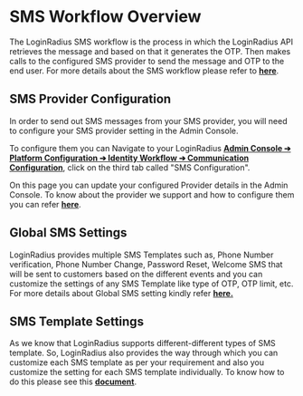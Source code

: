 # SMS Workflow Overview

The LoginRadius SMS workflow is the process in which the LoginRadius API retrieves the message and based on that it generates the OTP. Then makes calls to the configured SMS provider to send the message and OTP to the end user. For more details about the SMS workflow please refer to [**here**](/authentication/concepts/sms-communication/).

## SMS Provider Configuration

In order to send out SMS messages from your SMS provider, you will need to configure your SMS provider setting in the Admin Console.

To configure them you can Navigate to your LoginRadius  [**Admin Console ➔ Platform Configuration ➔ Identity Workflow ➔ Communication Configuration**](https://adminconsole.loginradius.com/platform-configuration/identity-workflow/communication-configuration/email-configuration), click on the third tab called "SMS Configuration".

On this page you can update your configured Provider details in the Admin Console. To know about the provider we support and how to configure them you can refer [**here**](/api/v2/admin-console/platform-configuration/communication-configuration/sms/providers/twilio-configuration/).


## Global SMS Settings

LoginRadius provides multiple SMS Templates such as, Phone Number verification, Phone Number Change, Password Reset, Welcome SMS that will be sent to customers based on the different events and you can customize the settings of any SMS Template like type of OTP, OTP limit, etc. For more details about Global SMS setting kindly refer [**here.**](/authentication/concepts/sms-communication/#partglobalsmssettings0)

## SMS Template Settings

As we know that LoginRadius supports different-different types of SMS template. So, LoginRadius also provides the way through which you can customize each SMS template as per your requirement and also you customize the setting for each SMS template individually. To know how to do this please see this [**document**](/authentication/concepts/sms-communication/#partsmstemplatesettings1).

